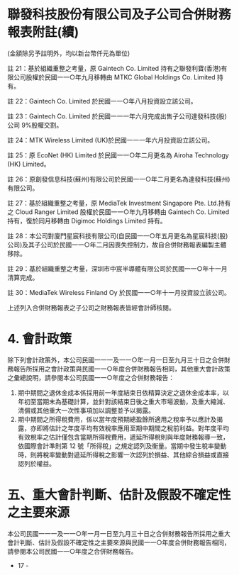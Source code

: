 # 聯發科技股份有限公司及子公司合併財務報表附註(續)

(金額除另予註明外，均以新台幣仟元為單位)

註 21：基於組織重整之考量，原 Gaintech Co. Limited 持有之聯發利寶(香港)有限公司股權於民國一一○年九月移轉由 MTKC Global Holdings Co. Limited 持有。

註 22：Gaintech Co. Limited 於民國一一○年八月投資設立該公司。

註 23：Gaintech Co. Limited 於民國一一一年六月完成出售子公司達發科技(股)公司 9%股權交割。

註 24：MTK Wireless Limited (UK)於民國一一一年六月投資設立該公司。

註 25：原 EcoNet (HK) Limited 於民國一一○年二月更名為 Airoha Technology (HK) Limited。

註 26：原創發信息科技(蘇州)有限公司於民國一一○年二月更名為達發科技(蘇州)有限公司。

註 27：基於組織重整之考量，原 MediaTek Investment Singapore Pte. Ltd.持有之 Cloud Ranger Limited 股權於民國一一○年九月移轉由 Gaintech Co. Limited 持有，復於同月移轉由 Digimoc Holdings Limited 持有。

註 28：本公司對廈門星宸科技有限公司(自民國一一○年五月更名為星宸科技(股)公司)及其子公司於民國一一○年二月因喪失控制力，故自合併財務報表編製主體移除。

註 29：基於組織重整之考量，深圳市中宸半導體有限公司於民國一一○年十一月清算完成。

註 30：MediaTek Wireless Finland Oy 於民國一一○年十一月投資設立該公司。

上述列入合併財務報表之子公司之財務報表皆經會計師核閱。

# 4. 會計政策

除下列會計政策外，本公司民國一一一及一一○年一月一日至九月三十日之合併財務報告所採用之會計政策與民國一一○年度合併財務報告相同，其他重大會計政策之彙總說明，請參閱本公司民國一一○年度之合併財務報告：

1. 期中期間之退休金成本係採用前一年度結束日依精算決定之退休金成本率，以年初至當期末為基礎計算，並針對該結束日後之重大市場波動，及重大縮減、清償或其他重大一次性事項加以調整並予以揭露。
2. 期中期間之所得稅費用，係以當年度預期總盈餘所適用之稅率予以應計及揭露，亦即將估計之年度平均有效稅率應用至期中期間之稅前利益。對年度平均有效稅率之估計僅包含當期所得稅費用，遞延所得稅則與年度財務報導一致，依國際會計準則第 12 號「所得稅」之規定認列及衡量。當期中發生稅率變動時，則將稅率變動對遞延所得稅之影響一次認列於損益、其他綜合損益或直接認列於權益。

# 五、重大會計判斷、估計及假設不確定性之主要來源

本公司民國一一一及一一○年一月一日至九月三十日之合併財務報告所採用之重大會計判斷、估計及假設不確定性之主要來源與民國一一○年度合併財務報告相同，請參閱本公司民國一一○年度之合併財務報告。

- 17 -